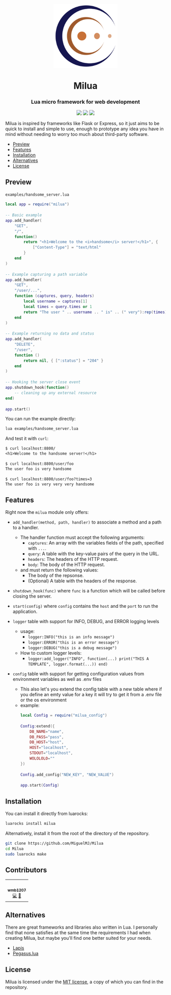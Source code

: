 <p align="center"><img align="center" src="doc/logo.svg" height="200px"></p>
<h1 align="center">Milua</h2>
<h3 align="center">Lua micro framework for web development</h3>
<p align="center">
<img src="https://img.shields.io/badge/Lua-5.4-2C2D72?style=flat-square&logo=lua">
<img src="https://img.shields.io/luarocks/v/MiguelMJ/milua?style=flat-square"/>
<a href="LICENSE"><img src="https://img.shields.io/badge/license-MIT-informational?style=flat-square"/></a>
</p>

Milua is inspired by frameworks like Flask or Express, so it just aims to be quick to install and simple to use, enough to prototype any idea you have in mind without needing to worry too much about third-party software.

- [Preview](#preview)
- [Features](#features)
- [Installation](#installation)
- [Alternatives](#alternatives)
- [License](#license)


## Preview

`examples/handsome_server.lua`
```lua
local app = require("milua")

-- Basic example
app.add_handler(
    "GET",
    "/",
    function()
        return "<h1>Welcome to the <i>handsome</i> server!</h1>", {
            ["Content-Type"] = "text/html"
        }
    end
)

-- Example capturing a path variable
app.add_handler(
    "GET",
    "/user/...", 
    function (captures, query, headers)
        local username = captures[1]
        local times = query.times or 1
        return "The user " .. username .. " is" .. (" very"):rep(times) .. " handsome"
    end
)

-- Example returning no data and status
app.add_handler(
    "DELETE",
    "/user",
    function ()
        return nil, { [":status"] = "204" }
    end
)

-- Hooking the server close event
app.shutdown_hook(function()
    -- cleaning up any external resource
end)

app.start()
```
You can run the example directly:
```bash
lua examples/handsome_server.lua
```
And test it with `curl`:
```output
$ curl localhost:8800/
<h1>Welcome to the handsome server!</h1> 

$ curl localhost:8800/user/foo
The user foo is very handsome

$ curl localhost:8800/user/foo?times=3
The user foo is very very very handsome
```

## Features

Right now the `milua` module only offers:

- `add_handler(method, path, handler)` to associate a method and a path to a handler.
    - The handler function must accept the following arguments:
        - `captures`: An array with the variables fields of the path, specified with `...`.
        - `query`: A table with the key-value pairs of the query in the URL.
        - `headers`: The headers of the HTTP request.
        - `body`: The body of the HTTP request.
    - and must return the following values:
        - The body of the repsonse.
        - (Optional) A table with the headers of the response.

- `shutdown_hook(func)` where `func` is a function which will be called before closing the server.

- `start(config)` where `config` contains the `host` and the `port` to run the application.
- `logger` table with support for INFO, DEBUG, and ERROR logging levels
    - usage:
        - `logger:INFO("this is an info message")`
        - `logger:ERROR("this is an error message")`
        - `logger:DEBUG("this is a debug message")`
    - How to custom logger levels:
        - `logger:add_logger("INFO", function(...) print("THIS A TEMPLATE", logger.format(...)) end)`
- `config` table with support for getting configuration values from environment variables as well as .env files
    - This also let's you extend the config table with a new table where if you define an emty value for a key it will try to get it from a .env file or the os environment
    - example: 
        ```lua
        local Config = require("milua_config")

        Config:extend({
            DB_NAME="name",
            DB_PASS="pass",
            DB_HOST="host",
            HOST="localhost",
            STDOUT="localhost",
            WOLOLOLO=""
        })
        
        Config.add_config("NEW_KEY", "NEW_VALUE")
        
        app.start(Config)
        ```

## Installation
You can install it directly from luarocks:
```bash
luarocks install milua
```
Alternatively, install it from the root of the directory of the repository.
```bash
git clone https://github.com/MiguelMJ/Milua
cd Milua
sudo luarocks make
```

## Contributors

<!-- ALL-CONTRIBUTORS-LIST:START - Do not remove or modify this section -->
<!-- prettier-ignore-start -->
<!-- markdownlint-disable -->
<table>
  <tbody>
    <tr>
      <td align="center"><a href="https://github.com/wmb1207"><img src="https://avatars.githubusercontent.com/u/89983571?v=4?s=100" width="100px;" alt=""/><br /><sub><b>wmb1207</b></sub></a><br /><a href="https://github.com/MiguelMJ/Milua/commits?author=wmb1207" title="Code">💻</a> <a href="https://github.com/MiguelMJ/Milua/commits?author=wmb1207" title="Documentation">📖</a></td>
    </tr>
  </tbody>
</table>

<!-- markdownlint-restore -->
<!-- prettier-ignore-end -->

<!-- ALL-CONTRIBUTORS-LIST:END -->
<!-- prettier-ignore-start -->
<!-- markdownlint-disable -->

<!-- markdownlint-restore -->
<!-- prettier-ignore-end -->

<!-- ALL-CONTRIBUTORS-LIST:END -->

## Alternatives
There are great frameworks and libraries also written in Lua. I personally find that none satisfies at the same time the requirements I had when creating Milua, but maybe you'll find one better suited for your needs.

- [Lapis](https://github.com/leafo/lapis)
- [Pegasus.lua](https://github.com/EvandroLG/pegasus.lua)

## License
Milua is licensed under the [MIT license](LICENSE), a copy of which you can find in the repository.
